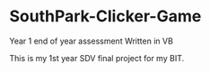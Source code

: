 # SouthPark-Clicker-Game
Year 1 end of year assessment Written in VB

This is my 1st year SDV final project for my BIT.

